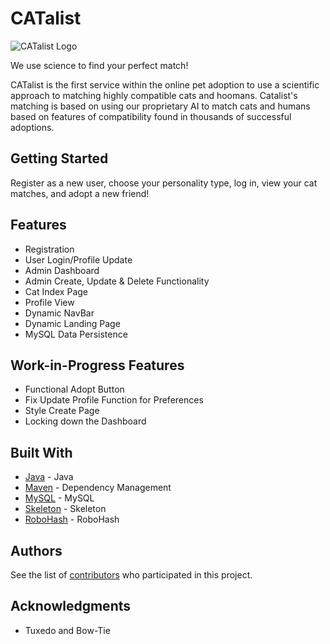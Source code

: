 # CATalist

![CATalist Logo](./main/webapp/img/logo.png)

We use science to find your perfect match!

CATalist is the first service within the online pet adoption to use a scientific approach to matching highly compatible cats and hoomans. Catalist's matching is based on using our proprietary AI to match cats and humans based on features of compatibility found in thousands of successful adoptions.


## Getting Started

Register as a new user, choose your personality type, log in, view your cat matches, and adopt a new friend!


## Features

* Registration
* User Login/Profile Update
* Admin Dashboard 
* Admin Create, Update & Delete Functionality
* Cat Index Page
* Profile View
* Dynamic NavBar
* Dynamic Landing Page
* MySQL Data Persistence

## Work-in-Progress Features

* Functional Adopt Button
* Fix Update Profile Function for Preferences
* Style Create Page
* Locking down the Dashboard


## Built With

* [Java](https://www.java.com/en/) - Java
* [Maven](https://maven.apache.org/) - Dependency Management
* [MySQL](http://mysql.com/) - MySQL
* [Skeleton](http://getskeleton.com/) - Skeleton
* [RoboHash](https://robohash.org/) - RoboHash


## Authors

See the list of [contributors](https://github.com/catlister/Catlister/graphs/contributors) who participated in this project.


## Acknowledgments

* Tuxedo and Bow-Tie
